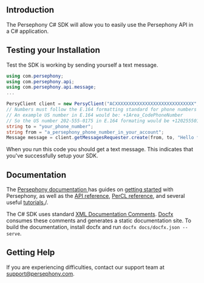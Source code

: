 ## Introduction
The Persephony C# SDK will allow you to easily use the Persephony API in a C# application.


## Testing your Installation
Test the SDK is working by sending yourself a text message.

```C#
using com.persephony;
using com.persephony.api;
using com.persephony.api.message;
...

PersyClient client = new PersyClient("ACXXXXXXXXXXXXXXXXXXXXXXXXXXXXX", "your_auth_token");
// Numbers must follow the E.164 formatting standard for phone numbers
// An example US number in E.164 would be: +1Area_CodePhoneNumber
// So the US number 202-555-0175 in E.164 formating would be +12025550175
string to = "your_phone_number";
string from = "a_persephony_phone_number_in_your_account";
Message message = client.getMessagesRequester.create(from, to, "Hello from C#");
```

When you run this code you should get a text message. This indicates that you've successfully setup your SDK.

## Documentation
The [Persephony documentation ](https://www.persephony.com/docs) has guides on [getting started](https://www.persephony.com/docs/getting-started) with Persephony, as well as the [API reference](https://www.persephony.com/docs/api), [PerCL reference](https://www.persephony.com/docs/percl), and several useful [tutorials.](https://www.persephony.com/docs/tutorials)/.

The C# SDK uses standard [XML Documentation Comments](https://docs.microsoft.com/en-us/dotnet/csharp/programming-guide/xmldoc/xml-documentation-comments).
[Docfx](https://dotnet.github.io/docfx/index.html) consumes these comments and generates a static documentation site.
To build the documentation, install docfx and run `docfx docs/docfx.json --serve`.

## Getting Help
If you are experiencing difficulties, contact our support team at [support@persephony.com](mailto:support@persephony.com).

